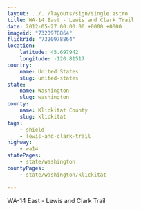 ```yaml
---
layout: ../../layouts/sign/single.astro
title: WA-14 East - Lewis and Clark Trail
date: 2012-05-27 00:00:00 +0000 +0000
imageid: "7320978864"
flickrid: "7320978864"
location:
    latitude: 45.697942
    longitude: -120.81517
country:
    name: United States
    slug: united-states
state:
    name: Washington
    slug: washington
county:
    name: Klickitat County
    slug: klickitat
tags:
    - shield
    - lewis-and-clark-trail
highway:
    - wa14
statePages:
    - state/washington
countyPages:
    - state/washington/klickitat

---
```

WA-14 East - Lewis and Clark Trail